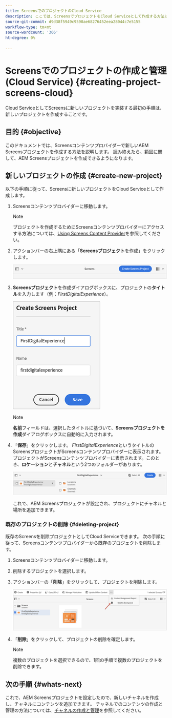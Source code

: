 ```yaml
---
title: ScreensでのプロジェクトのCloud Service
description: ここでは、ScreensでプロジェクトをCloud Serviceとして作成する方法について説明します。
source-git-commit: d9d38f5949c9590ae68276452eea28044c7e5155
workflow-type: tm+mt
source-wordcount: '366'
ht-degree: 0%

---
```



# Screensでのプロジェクトの作成と管理(Cloud Service) {#creating-project-screens-cloud}

Cloud ServiceとしてScreensに新しいプロジェクトを実装する最初の手順は、新しいプロジェクトを作成することです。

## 目的 {#objective}

このドキュメントでは、Screensコンテンツプロバイダーで新しいAEM Screensプロジェクトを作成する方法を説明します。 読み終えたら、範囲に関して、AEM Screensプロジェクトを作成できるようになります。

## 新しいプロジェクトの作成 {#create-new-project}

以下の手順に従って、Screensに新しいプロジェクトをCloud Serviceとして作成します。

1. Screensコンテンツプロバイダーに移動します。

   >[!NOTE]
   >プロジェクトを作成するためにScreensコンテンツプロバイダーにアクセスする方法については、[Using Screens Content Provider](https://experienceleague.adobe.com/docs/experience-manager-cloud-service/screens-as-cloud-service/configure-screens-cloud/using-screens-content-provider.html?lang=en)を参照してください。

1. アクションバーの右上隅にある「**Screensプロジェクト**&#x200B;を作成」をクリックします。

   ![](/help/screens-cloud/assets/create-content/create-screens-project1.png)

1. **Screensプロジェクト**&#x200B;を作成ダイアログボックスに、プロジェクトの&#x200B;**タイトル**&#x200B;を入力します（例：*FirstDigitalExperience*）。

   ![](/help/screens-cloud/assets/create-content/create-screens-project2.png)

   >[!NOTE]
   >**名前**&#x200B;フィールドは、選択したタイトルに基づいて、**Screensプロジェクトを作成**&#x200B;ダイアログボックスに自動的に入力されます。

1. 「**保存**」をクリックします。 *FirstDigitalExperience*&#x200B;というタイトルのScreensプロジェクトがScreensコンテンツプロバイダーに表示されます。 プロジェクトがScreensコンテンツプロバイダーに表示されます。このとき、**ロケーション**&#x200B;と&#x200B;**チャネル**&#x200B;という2つのフォルダーがあります。

   ![](/help/screens-cloud/assets/create-content/create-screens-project3.png)

   これで、AEM Screensプロジェクトが設定され、プロジェクトにチャネルと場所を追加できます。

### 既存のプロジェクトの削除 {#deleting-project}

既存のScreensを削除プロジェクトとしてCloud Serviceできます。
次の手順に従って、Screensコンテンツプロバイダーから既存のプロジェクトを削除します。

1. Screensコンテンツプロバイダーに移動します。
1. 削除するプロジェクトを選択します。
1. アクションバーの「**削除**」をクリックして、プロジェクトを削除します。

   ![](/help/screens-cloud/assets/create-content/create-project5.png)

1. 「**削除**」をクリックして、プロジェクトの削除を確定します。

   >[!NOTE]
   >複数のプロジェクトを選択できるので、1回の手順で複数のプロジェクトを削除できます。

## 次の手順 {#whats-next}

これで、AEM Screensプロジェクトを設定したので、新しいチャネルを作成し、チャネルにコンテンツを追加できます。 チャネルでのコンテンツの作成と管理の方法については、[チャネルの作成と管理](https://experienceleague.adobe.com/docs/experience-manager-cloud-service/screens-as-cloud-service/create-content/creating-channels-screens-cloud.html?lang=en)を参照してください。